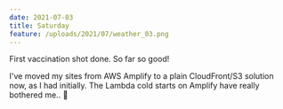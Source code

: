 ```yaml
---
date: 2021-07-03
title: Saturday
feature: /uploads/2021/07/weather_03.png
---
```


First vaccination shot done. So far so good!

I've moved my sites from AWS Amplify to a plain CloudFront/S3 solution now, as I had initially. The Lambda cold starts on Amplify have really bothered me.. 🙈
